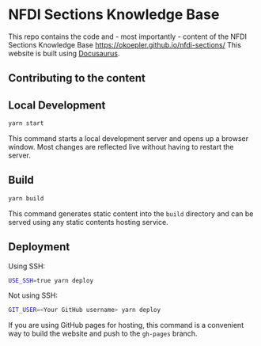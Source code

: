 # NFDI Sections Knowledge Base

This repo contains the code and - most importantly - content of the NFDI Sections Knowledge Base https://okoepler.github.io/nfdi-sections/ 
This website is built using [Docusaurus](https://docusaurus.io/).

## Contributing to the content



## Local Development

```bash
yarn start
```

This command starts a local development server and opens up a browser window. Most changes are reflected live without having to restart the server.

## Build

```bash
yarn build
```

This command generates static content into the `build` directory and can be served using any static contents hosting service.

## Deployment

Using SSH:

```bash
USE_SSH=true yarn deploy
```

Not using SSH:

```bash
GIT_USER=<Your GitHub username> yarn deploy
```

If you are using GitHub pages for hosting, this command is a convenient way to build the website and push to the `gh-pages` branch.

